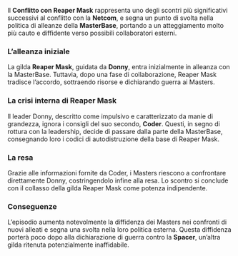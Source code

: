 Il **Conflitto con Reaper Mask** rappresenta uno degli scontri più significativi successivi al conflitto con la **Netcom**, e segna un punto di svolta nella politica di alleanze della **MasterBase**, portando a un atteggiamento molto più cauto e diffidente verso possibili collaboratori esterni.

### L’alleanza iniziale

La gilda **Reaper Mask**, guidata da **Donny**, entra inizialmente in alleanza con la MasterBase. Tuttavia, dopo una fase di collaborazione, Reaper Mask tradisce l’accordo, sottraendo risorse e dichiarando guerra ai Masters.

### La crisi interna di Reaper Mask

Il leader Donny, descritto come impulsivo e caratterizzato da manie di grandezza, ignora i consigli del suo secondo, **Coder**. Questi, in segno di rottura con la leadership, decide di passare dalla parte della MasterBase, consegnando loro i codici di autodistruzione della base di Reaper Mask.

### La resa

Grazie alle informazioni fornite da Coder, i Masters riescono a confrontare direttamente Donny, costringendolo infine alla resa. Lo scontro si conclude con il collasso della gilda Reaper Mask come potenza indipendente.

### Conseguenze

L’episodio aumenta notevolmente la diffidenza dei Masters nei confronti di nuovi alleati e segna una svolta nella loro politica esterna. Questa diffidenza porterà poco dopo alla dichiarazione di guerra contro la **Spacer**, un’altra gilda ritenuta potenzialmente inaffidabile.